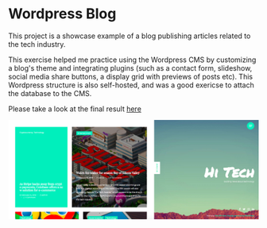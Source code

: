 # Wordpress Blog

This project is a showcase example of a blog publishing articles related to the tech industry.

This exercise helped me practice using the Wordpress CMS by customizing a blog's theme and integrating plugins (such as a contact form, slideshow, social media share buttons, a display grid with previews of posts etc). This Wordpress structure is also self-hosted, and was a good exericse to attach the database to the CMS. 

Please take a look at the final result [here](http://cookiesandwifi.ovh/wordpress-blog/)


![alt text](https://github.com/clairedonut/wordpress-blog/blob/master/wordpress-blog-home.png? "blog homepage")
